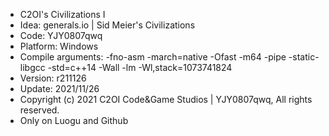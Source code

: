 * 	C2OI's Civilizations I
* 	Idea: generals.io | Sid Meier's Civilizations 
* 	Code: YJY0807qwq
* 	Platform: Windows
*	Compile arguments: -fno-asm -march=native -Ofast -m64 -pipe -static-libgcc -std=c++14 -Wall -lm -Wl,stack=1073741824
* 	Version: r211126
* 	Update: 2021/11/26
* 	Copyright (c) 2021 C2OI Code&Game Studios | YJY0807qwq, All rights reserved.
* 	Only on Luogu and Github